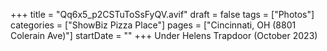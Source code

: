 +++
title = "Qq6x5_p2CSTuToSsFyQV.avif"
draft = false
tags = ["Photos"]
categories = ["ShowBiz Pizza Place"]
pages = ["Cincinnati, OH (8801 Colerain Ave)"]
startDate = ""
+++
Under Helens Trapdoor (October 2023)

